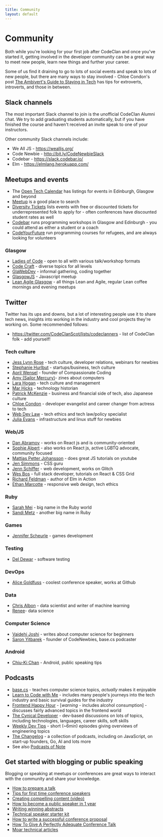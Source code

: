```yaml
---
title: Community
layout: default
---
```


# Community

Both while you're looking for your first job after CodeClan and once you've started it, getting involved in the developer community can be a great way to meet new people, learn new things and further your career.

Some of us find it draining to go to lots of social events and speak to lots of new people, but there are many ways to stay involved - Chloe Condon's post [The Ambivert's Guide to Staying in Tech](https://www.coursereport.com/blog/the-ambivert-s-guide-to-staying-in-tech) has tips for extroverts, introverts, and those in between.

## Slack channels

The most important Slack channel to join is the unofficial CodeClan Alumni chat. We try to add graduating students automatically, but if you have finished the course and haven't received an invite speak to one of your instructors.

Other community Slack channels include:

* We All JS - https://wealljs.org/
* Code Newbie - http://bit.ly/CodeNewbieSlack
* Codebar - https://slack.codebar.io/
* Elm - https://elmlang.herokuapp.com/

## Meetups and events

* The [Open Tech Calendar](https://opentechcalendar.co.uk/) has listings for events in Edinburgh, Glasgow and beyond
* [Meetup](https://www.meetup.com/) is a good place to search
* [Diversity Tickets](https://diversitytickets.org/) lists events with free or discounted tickets for underrepresented folk to apply for - often conferences have discounted student rates as well
* [Codebar](http://www.codebar.io/) runs programming workshops in Glasgow and Edinburgh - you could attend as either a student or a coach
* [CodeYourFuture](https://codeyourfuture.io/) run programming courses for refugees, and are always looking for volunteers

### Glasgow

* [Ladies of Code](https://www.meetup.com/Ladies-of-Code-Glasgow/) - open to all with various talk/workshop formats
* [Code Craft](https://www.codecraftuk.org/) - diverse topics for all levels
* [GlaWebDev](http://www.glawebdev.com/) - informal gathering, coding together
* [GlasgowJS](https://www.meetup.com/Glasgow-JavaScript/) - Javascript meetup
* [Lean Agile Glasgow](https://www.meetup.com/Lean-Agile-Glasgow/) - all things Lean and Agile, regular Lean coffee mornings and evening meetups

## Twitter

Twitter has its ups and downs, but a lot of interesting people use it to share tech news, insights into working in the industry and cool projects they're working on. Some recommended follows:

* https://twitter.com/CodeClanScot/lists/codeclanners - list of CodeClan folk - add yourself!

### Tech culture

* [Jess Lynn Rose](https://twitter.com/jesslynnrose) - tech culture, developer relations, webinars for newbies
* [Stephanie Hurlbut](https://twitter.com/sehurlburt) - startups/business, tech culture
* [April Wensel](https://twitter.com/aprilwensel) - founder of Compassionate Coding
* [Amy (Sailor Mercury)](https://twitter.com/sailorhg)- zines about computers
* [Lara Hogan](https://twitter.com/lara_hogan) - tech culture and management
* [Mar Hicks](https://twitter.com/histoftech) - technology historian
* [Patrick McKenzie](https://twitter.com/patio11) - business and financial side of tech, also Japanese culture
* [Chloe Condon](https://twitter.com/ChloeCondon) - developer evangelist and career changer from actress to tech
* [Web Dev Law](https://twitter.com/webdevlaw) - tech ethics and tech law/policy specialist
* [Julia Evans](https://twitter.com/b0rk) - infrastructure and linux stuff for newbies

### Web/JS
* [Dan Abramov](https://twitter.com/dan_abramov) - works on React js and is community-oriented
* [Sophie Alpert](https://twitter.com/sophiebits) - also works on React js, active LGBTQ advocate, community focused
* [Mattias Petter Johansson](https://twitter.com/mpjme) - does great JS tutorials on youtube
* [Jen Simmons](https://twitter.com/jensimmons) - CSS guru
* [Jenn Schiffer](https://twitter.com/jennschiffer) - web development, works on Glitch
* [Wes Bos](https://twitter.com/wesbos) - full stack developer, tutorials on React & CSS Grid
* [Richard Feldman](https://twitter.com/rtfeldman) - author of Elm in Action
* [Ethan Marcotte](https://twitter.com/beep) - responsive web design, tech ethics

### Ruby
* [Sarah Mei](https://twitter.com/sarahmei) - big name in the Ruby world
* [Sandi Metz](https://twitter.com/sandimetz) - another big name in Ruby

### Games
* [Jennifer Scheurle](https://twitter.com/Gaohmee) - games development

### Testing
* [Del Dewar](https://twitter.com/deefex) - software testing

### DevOps
* [Alice Goldfuss](https://twitter.com/alicegoldfuss) - coolest conference speaker, works at Github

### Data
* [Chris Albon](https://twitter.com/chrisalbon) - data scientist and writer of machine learning
* [Renee](https://twitter.com/BecomingDataSci)- data science

### Computer Science
* [Vaidehi Joshi](https://twitter.com/vaidehijoshi) - writes about computer science for beginners
* [Saron Yitbarek](https://twitter.com/saronyitbarek) - founder of CodeNewbies, base.cs podcaster

### Android
* [Chiu-Ki Chan](https://twitter.com/chiuki) - Android, public speaking tips


## Podcasts
* [base.cs](https://www.codenewbie.org/basecs) - teaches computer science topics, _actually_ makes it enjoyable
* [Learn to Code with Me](https://learntocodewith.me/podcast/) - includes many people's journeys into the tech industry and basic survival guides for the industry
* [Frontend Happy Hour](https://frontendhappyhour.com/) - [*warning* - includes alcohol consumption] - discusses fairly advanced topics in the frontend world
* [The Cynical Developer](https://cynicaldeveloper.com/) - dev-based discussions on lots of topics, including technologies, languages, career skills, soft skills
* [Weekly Dev Tips](http://www.weeklydevtips.com/) - short (~6min) episodes giving overviews of engineering topics
* [The Changelog](https://changelog.com/podcasts) - a collection of podcasts, including on JavaScript, on start-up founders, Go, AI and lots more
* See also [Podcasts of Note](https://codeclanalumni.github.io/survival-guide/pages/learning-resources#podcasts-of-note)

## Get started with blogging or public speaking

Blogging or speaking at meetups or conferences are great ways to interact with the community and share your knowledge.

* [How to prepare a talk](https://www.deconstructconf.com/blog/how-to-prepare-a-talk)
* [Tips for first time conference speakers](https://medium.com/@sophie.koonin/things-i-wish-id-known-tips-for-first-time-conference-speakers-ffa4ca438ea)
* [Creating compelling content (video)](https://www.youtube.com/watch?v=a6YkDpzeotY)
* [How to become a public speaker in 1 year](http://cattsmall.com/advice/2016/06/13/become-public-speaker-introduction.html)
* [Writing winning abstracts](https://marcysutton.com/writing-winning-talk-abstracts/)
* [Technical speaker starter kit](https://github.com/coryhouse/speaker-starter-kit/blob/master/README.md)
* [How to write a successful conference proposal](https://medium.com/@fox/how-to-write-a-successful-conference-proposal-4461509d3e32)
* [How To Give A Perfectly Adequate Conference Talk](https://benmccormick.org/2017/10/29/adequate-talks/)
* [Moar technical articles](http://blog.sqisland.com/2015/01/moar-technical-articles.html)
